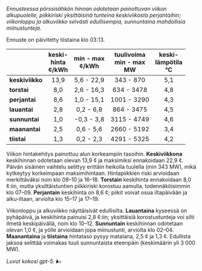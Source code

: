 *Ennusteessa pörssisähkön hinnan odotetaan painottuvan viikon alkupuolelle, piikkiriski yksittäisinä tunteina keskiviikosta perjantaihin; viikonloppu ja alkuviikko selvästi edullisempia, sunnuntaina mahdollisia miinustunteja.*

Ennuste on päivitetty tiistaina klo 03:13.

|  | keski-<br>hinta<br>¢/kWh | min - max<br>¢/kWh | tuulivoima<br>min - max<br>MW | keski-<br>lämpötila<br>°C |
|:-------------|:----------------:|:----------------:|:-------------:|:-------------:|
| **keskiviikko** | 13,9 | 5,6 - 22,9 | 343 - 870 | 5,1 |
| **torstai** | 8,0 | 2,6 - 16,3 | 634 - 3478 | 4,8 |
| **perjantai** | 8,6 | 1,0 - 15,1 | 1001 - 3290 | 4,3 |
| **lauantai** | 2,8 | 0,2 - 6,8 | 864 - 3475 | 4,5 |
| **sunnuntai** | 1,0 | -0,3 - 3,8 | 3115 - 4749 | 4,6 |
| **maanantai** | 2,5 | 0,6 - 5,6 | 2660 - 5192 | 3,4 |
| **tiistai** | 1,3 | 0,2 - 2,3 | 4291 - 5325 | 4,2 |

Viikon hintakehitys painottuu alun korkeampiin tasoihin. **Keskiviikkona** keskihinnan odotetaan olevan 13,9 ¢ ja maksimiksi ennakoidaan 22,9 ¢. Päivän sisäinen vaihtelu selittyy erittäin heikolla tuulella (min 343 MW), mikä kytkeytyy korkeimpaan maksimihintaan. Hintapiikkien riski arvioidaan merkittäväksi noin klo 08–10 ja 16–18. **Torstain** keskihinta ennakoidaan 8,0 ¢:iin, mutta yksittäistuntien piikkiriski korostuu aamulla, todennäköisimmin klo 07–09. **Perjantain** keskihinta on 8,6 ¢; piikit voivat osua iltapäivään ja alku-iltaan, arviolta klo 15–17 ja 17–19.

Viikonloppu ja alkuviikko näyttäisivät edullisilta. **Lauantaina** kyseessä on pyhäpäivä, ja keskihinta painuisi 2,8 ¢:iin; yksittäisiä korostustunteja voi silti ilmetä keskipäivällä, noin klo 10–12. **Sunnuntain** keskihinnan odotetaan olevan 1,0 ¢, ja yölle arvioidaan jopa miinustunti, arviolta klo 02–04. **Maanantaina** ja **tiistaina** hintataso pysyy matalana, 2,5 ¢ ja 1,3 ¢. Edullista jaksoa selittää voimakas tuuli sunnuntaista eteenpäin (keskimäärin yli 3 000 MW).

*Luvut kokosi gpt-5.* 🌬️
